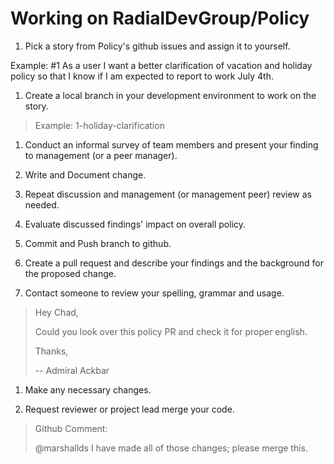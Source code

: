 # Working on RadialDevGroup/Policy

1. Pick a story from Policy's github issues and assign it to yourself.

  Example: #1 As a user I want a better clarification of vacation and holiday policy so that I know if I am expected to report to work July 4th.

1. Create a local branch in your development environment to work on the story.

  > Example: 1-holiday-clarification
  
1. Conduct an informal survey of team members and present your finding to management (or a peer manager).

1. Write and Document change.

1. Repeat discussion and management (or management peer) review as needed.

1. Evaluate discussed findings' impact on overall policy.

1. Commit and Push branch to github.

1. Create a pull request and describe your findings and the background for the proposed change.

1. Contact someone to review your spelling, grammar and usage.

  >  Hey Chad,
  >  
  >  Could you look over this policy PR and check it for proper english.
  >  
  >  Thanks, 
  >  
  >  -- Admiral Ackbar

1. Make any necessary changes.

1. Request reviewer or project lead merge your code.

  > Github Comment:
  >
  > @marshallds I have made all of those changes; please merge this.
  >
